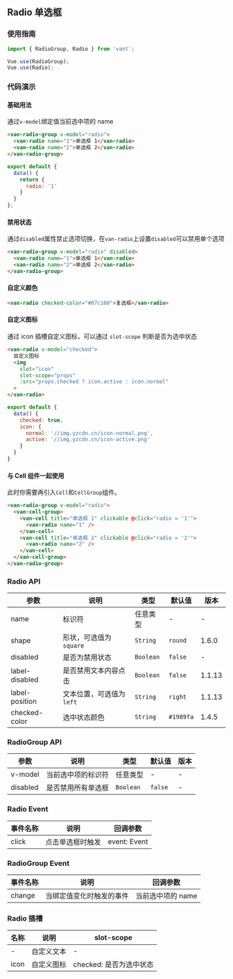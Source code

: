 ## Radio 单选框

### 使用指南
``` javascript
import { RadioGroup, Radio } from 'vant';

Vue.use(RadioGroup);
Vue.use(Radio);
```

### 代码演示

#### 基础用法

通过`v-model`绑定值当前选中项的 name

```html
<van-radio-group v-model="radio">
  <van-radio name="1">单选框 1</van-radio>
  <van-radio name="2">单选框 2</van-radio>
</van-radio-group>
```

```javascript
export default {
  data() {
    return {
      radio: '1'
    }
  }
};
```

#### 禁用状态

通过`disabled`属性禁止选项切换，在`van-radio`上设置`disabled`可以禁用单个选项

```html
<van-radio-group v-model="radio" disabled>
  <van-radio name="1">单选框 1</van-radio>
  <van-radio name="2">单选框 2</van-radio>
</van-radio-group>
```

#### 自定义颜色

```html
<van-radio checked-color="#07c160">复选框</van-radio>
```

#### 自定义图标

通过 icon 插槽自定义图标，可以通过 `slot-scope` 判断是否为选中状态

```html
<van-radio v-model="checked">
  自定义图标
  <img
    slot="icon"
    slot-scope="props"
    :src="props.checked ? icon.active : icon.normal"
  >
</van-radio>
```

```js
export default {
  data() {
    checked: true,
    icon: {
      normal: '//img.yzcdn.cn/icon-normal.png',
      active: '//img.yzcdn.cn/icon-active.png'
    }
  }
}
```

#### 与 Cell 组件一起使用

此时你需要再引入`Cell`和`CellGroup`组件。

```html
<van-radio-group v-model="radio">
  <van-cell-group>
    <van-cell title="单选框 1" clickable @click="radio = '1'">
      <van-radio name="1" />
    </van-cell>
    <van-cell title="单选框 2" clickable @click="radio = '2'">
      <van-radio name="2" />
    </van-cell>
  </van-cell-group>
</van-radio-group>
```

### Radio API

| 参数 | 说明 | 类型 | 默认值 | 版本 |
|------|------|------|------|------|
| name | 标识符 | 任意类型 | - | - |
| shape | 形状，可选值为 `square` | `String` | `round` | 1.6.0 |
| disabled | 是否为禁用状态 | `Boolean` | `false` | - |
| label-disabled | 是否禁用文本内容点击 | `Boolean` | `false` | 1.1.13 |
| label-position | 文本位置，可选值为 `left` | `String` | `right` | 1.1.13 |
| checked-color | 选中状态颜色 | `String` | `#1989fa` | 1.4.5 |

### RadioGroup API

| 参数 | 说明 | 类型 | 默认值 | 版本 |
|------|------|------|------|------|
| v-model | 当前选中项的标识符 | 任意类型 | - | - |
| disabled | 是否禁用所有单选框 | `Boolean` | `false` | - |

### Radio Event

| 事件名称 | 说明 | 回调参数 |
|------|------|------|
| click | 点击单选框时触发 | event: Event |

### RadioGroup Event

| 事件名称 | 说明 | 回调参数 |
|------|------|------|
| change | 当绑定值变化时触发的事件 | 当前选中项的 name |

### Radio 插槽

| 名称 | 说明 | slot-scope |
|------|------|------|
| - | 自定义文本 | - |
| icon | 自定义图标 | checked: 是否为选中状态 |
